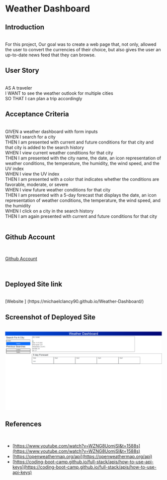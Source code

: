 # **Weather Dashboard**

## **Introduction** 
<br />
For this project, Our goal was to create a web page that, not only, allowed the user to convert the currencies of their choice, but also gives the user an up-to-date news feed that they can browse.

<br />

## **User Story**
<br />
AS A traveler 
 <br />
I WANT to see the weather outlook for multiple cities 
 <br />
SO THAT I can plan a trip accordingly

<br />

## **Acceptance Criteria**
<br />
GIVEN a weather dashboard with form inputs <br />
WHEN I search for a city <br />
THEN I am presented with current and future conditions for that city and that city is added to the search history <br />
WHEN I view current weather conditions for that city <br />
THEN I am presented with the city name, the date, an icon representation of weather conditions, the temperature, the humidity, the wind speed, and the UV index <br />
WHEN I view the UV index <br />
THEN I am presented with a color that indicates whether the conditions are favorable, moderate, or severe <br />
WHEN I view future weather conditions for that city <br />
THEN I am presented with a 5-day forecast that displays the date, an icon representation of weather conditions, the temperature, the wind speed, and the humidity <br />
WHEN I click on a city in the search history <br />
THEN I am again presented with current and future conditions for that city <br />
 <br />

## **Github Account** 
 <br />

[Github Account](https://github.com/michaelclancy90/Weather-Dashboard)

 <br />

## **Deployed Site link**
 <br />
 [Website ] (https://michaelclancy90.github.io/Weather-Dashboard/)
 <br />

## **Screenshot of Deployed Site**
 <br />
<img src="/Weather-Dashboard.png">
<br />

## **References**
 <br />

* [https://www.youtube.com/watch?v=WZNG8UomjSI&t=1588s](https://www.youtube.com/watch?v=WZNG8UomjSI&t=1588s)
* [https://openweathermap.org/api](https://openweathermap.org/api)
* [https://coding-boot-camp.github.io/full-stack/apis/how-to-use-api-keys](https://coding-boot-camp.github.io/full-stack/apis/how-to-use-api-keys)


 <br />


